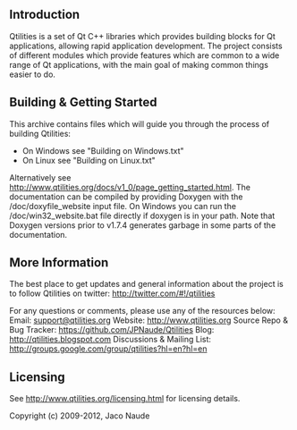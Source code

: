 Introduction
------------

Qtilities is a set of Qt C++ libraries which provides building blocks for Qt applications, allowing rapid application development. The project consists of different modules which provide features which are common to a wide range of Qt applications, with the main goal of making common things easier to do.

Building & Getting Started
--------------------------

This archive contains files which will guide you through the process of building Qtilities:
- On Windows see "Building on Windows.txt"
- On Linux see "Building on Linux.txt"

Alternatively see http://www.qtilities.org/docs/v1_0/page_getting_started.html. The documentation can be compiled by providing Doxygen with the /doc/doxyfile_website input file. On Windows you can run the /doc/win32_website.bat file directly if doxygen is in your path. Note that Doxygen versions prior to v1.7.4 generates garbage in some parts of the documentation.

More Information
----------------

The best place to get updates and general information about the project is to follow Qtilities on twitter:
http://twitter.com/#!/qtilities

For any questions or comments, please use any of the resources below:
Email: support@qtilities.org
Website: http://www.qtilities.org
Source Repo & Bug Tracker: https://github.com/JPNaude/Qtilities
Blog: http://qtilities.blogspot.com
Discussions & Mailing List: http://groups.google.com/group/qtilities?hl=en?hl=en

Licensing
---------
See http://www.qtilities.org/licensing.html for licensing details.

Copyright (c) 2009-2012, Jaco Naude

